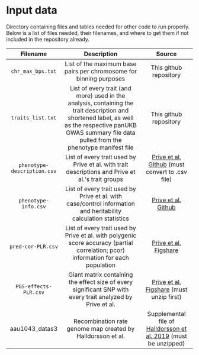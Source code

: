 # Input data
Directory containing files and tables needed for other code to run properly. Below is a list of files needed, their filenames, and where to get them if not included in the repository already.

| Filename | Description | Source |
|:--------:|:--------:|:--------:|
| `chr_max_bps.txt` | List of the maximum base pairs per chromosome for binning purposes | This github repository |
| `traits_list.txt` | List of every trait (and more) used in the analysis, containing the trait description and shortened label, as well as the respective panUKB GWAS summary file data pulled from the phenotype manifest file | This github repository |
| `phenotype-description.csv` | List of every trait used by Prive et al. with trait descriptions and Prive et al.'s trait groups | [Prive et al. Github](https://github.com/privefl/UKBB-PGS/blob/main/phenotype-description.xlsx) (must convert to .csv file) |
| `phenotype-info.csv` | List of every trait used by Prive et al. with case/control information and heritability calculation statistics| [Prive et al. Github](https://github.com/privefl/UKBB-PGS/blob/main/phenotype-info.csv) |
| `pred-cor-PLR.csv` | List of every trait used by Prive et al. with polygenic score accuracy (partial correlation; pcor) information for each population | [Prive et al. Figshare](https://figshare.com/articles/dataset/Effect_sizes_for_215_polygenic_scores/14074760/2?file=31619357) |
| `PGS-effects-PLR.csv` | Giant matrix containing the effect size of every significant SNP with every trait analyzed by Prive et al. | [Prive et al. Figshare](https://figshare.com/articles/dataset/Effect_sizes_for_215_polygenic_scores/14074760/2?file=31619351) (must unzip first)|
| aau1043_datas3 | Recombination rate genome map created by Halldorsson et al. | Supplemental file of [Halldorsson et al. 2019](https://doi.org/10.1126/science.aau1043) (must be unzipped)